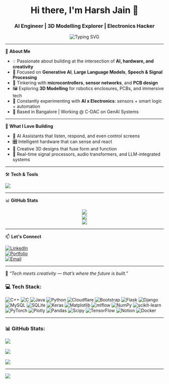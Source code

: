 <h1 align="center">Hi there, I'm Harsh Jain 👋</h1>
<h3 align="center">AI Engineer | 3D Modelling Explorer | Electronics Hacker</h3>

<p align="center">
  <img src="https://readme-typing-svg.demolab.com?font=Fira+Code&pause=1000&width=450&lines=Exploring+AI+%7C+3D+Modelling+%7C+Hardware+Fusion;ElectronicsPCB+%2B+LLMs+%3D+Magic;Learning+Relentlessly%2C+Building+Creatively" alt="Typing SVG" />
</p>

---

🔬 **About Me**

- 💡 Passionate about building at the intersection of **AI, hardware, and creativity**
- 🧠 Focused on **Generative AI**, **Large Language Models**, **Speech & Signal Processing**
- 🔧 Tinkering with **microcontrollers**, **sensor networks**, and **PCB design**
- 🖼️ Exploring **3D Modelling** for robotics enclosures, PCBs, and immersive tech
- 🧪 Constantly experimenting with **AI x Electronics**: sensors + smart logic + automation
- 📍 Based in Bangalore | Working @ C-DAC on GenAI Systems

---

🎯 **What I Love Building**

- 🤖 AI Assistants that listen, respond, and even control screens
- 🎛️ Intelligent hardware that can sense and react
- 🎨 Creative 3D designs that fuse form and function
- 🧠 Real-time signal processors, audio transformers, and LLM-integrated systems

---

🛠️ **Tech & Tools**

<p>
  <img src="https://skillicons.dev/icons?i=py,cpp,java,arduino,tensorflow,pytorch,fastapi,threejs,blender,git,linux,vercel" />
</p>

---

📊 **GitHub Stats**

<p align="center">
  <img src="https://github-readme-stats.vercel.app/api?username=yourusername&show_icons=true&theme=radical" />
  <br />
  <img src="https://github-readme-streak-stats.herokuapp.com/?user=yourusername&theme=tokyonight" />
  <br />
  <img src="https://github-readme-stats.vercel.app/api/top-langs/?username=yourusername&layout=compact&theme=tokyonight" />
</p>

---

📫 **Let's Connect**

[![LinkedIn](https://img.shields.io/badge/LinkedIn-blue?style=flat&logo=linkedin&labelColor=blue)](https://linkedin.com/in/yourprofile)  
[![Portfolio](https://img.shields.io/badge/Portfolio-Website-orange?style=flat&logo=internetexplorer)](https://yourportfolio.com)  
[![Email](https://img.shields.io/badge/Email-harshjain@example.com-red?style=flat&logo=gmail)](mailto:harshjain@example.com)

---

🧠 _“Tech meets creativity — that’s where the future is built.”_


### 💻 **Tech Stack:**  
![C++](https://img.shields.io/badge/c++-%2300599C.svg?style=for-the-badge&logo=c%2B%2B&logoColor=white) ![C](https://img.shields.io/badge/c-%2300599C.svg?style=for-the-badge&logo=c&logoColor=white) ![Java](https://img.shields.io/badge/java-%23ED8B00.svg?style=for-the-badge&logo=openjdk&logoColor=white) ![Python](https://img.shields.io/badge/python-3670A0?style=for-the-badge&logo=python&logoColor=ffdd54) ![Cloudflare](https://img.shields.io/badge/Cloudflare-F38020?style=for-the-badge&logo=Cloudflare&logoColor=white) ![Bootstrap](https://img.shields.io/badge/bootstrap-%238511FA.svg?style=for-the-badge&logo=bootstrap&logoColor=white) ![Flask](https://img.shields.io/badge/flask-%23000.svg?style=for-the-badge&logo=flask&logoColor=white) ![Django](https://img.shields.io/badge/django-%23092E20.svg?style=for-the-badge&logo=django&logoColor=white) ![MySQL](https://img.shields.io/badge/mysql-4479A1.svg?style=for-the-badge&logo=mysql&logoColor=white) ![SQLite](https://img.shields.io/badge/sqlite-%2307405e.svg?style=for-the-badge&logo=sqlite&logoColor=white) ![Keras](https://img.shields.io/badge/Keras-%23D00000.svg?style=for-the-badge&logo=Keras&logoColor=white) ![Matplotlib](https://img.shields.io/badge/Matplotlib-%23ffffff.svg?style=for-the-badge&logo=Matplotlib&logoColor=black) ![mlflow](https://img.shields.io/badge/mlflow-%23d9ead3.svg?style=for-the-badge&logo=numpy&logoColor=blue) ![NumPy](https://img.shields.io/badge/numpy-%23013243.svg?style=for-the-badge&logo=numpy&logoColor=white) ![scikit-learn](https://img.shields.io/badge/scikit--learn-%23F7931E.svg?style=for-the-badge&logo=scikit-learn&logoColor=white) ![PyTorch](https://img.shields.io/badge/PyTorch-%23EE4C2C.svg?style=for-the-badge&logo=PyTorch&logoColor=white) ![Plotly](https://img.shields.io/badge/Plotly-%233F4F75.svg?style=for-the-badge&logo=plotly&logoColor=white) ![Pandas](https://img.shields.io/badge/pandas-%23150458.svg?style=for-the-badge&logo=pandas&logoColor=white) ![Scipy](https://img.shields.io/badge/SciPy-%230C55A5.svg?style=for-the-badge&logo=scipy&logoColor=%white) ![TensorFlow](https://img.shields.io/badge/TensorFlow-%23FF6F00.svg?style=for-the-badge&logo=TensorFlow&logoColor=white) ![Notion](https://img.shields.io/badge/Notion-%23000000.svg?style=for-the-badge&logo=notion&logoColor=white) ![Docker](https://img.shields.io/badge/docker-%230db7ed.svg?style=for-the-badge&logo=docker&logoColor=white)

---

### 📊 **GitHub Stats:**  
![](https://github-readme-stats.vercel.app/api?username=HarshJain006&theme=vue-dark&hide_border=false&include_all_commits=false&count_private=false)<br/>  
![](https://github-readme-streak-stats.herokuapp.com/?user=HarshJain006&theme=vue-dark&hide_border=false)<br/>  
![](https://github-readme-stats.vercel.app/api/top-langs/?username=HarshJain006&theme=vue-dark&hide_border=false&include_all_commits=false&count_private=false&layout=compact)

---

[![](https://visitcount.itsvg.in/api?id=HarshJain006&icon=0&color=0)](https://visitcount.itsvg.in)

